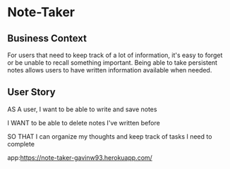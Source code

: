 # Note-Taker

## Business Context

For users that need to keep track of a lot of information, it's easy to forget or be unable to recall something important. Being able to take persistent notes allows users to have written information available when needed.



## User Story

AS A user, I want to be able to write and save notes

I WANT to be able to delete notes I've written before

SO THAT I can organize my thoughts and keep track of tasks I need to complete

app:https://note-taker-gavinw93.herokuapp.com/

